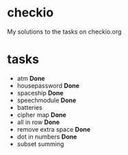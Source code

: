 checkio
=======

My solutions to the tasks on checkio.org

tasks
=======

 * atm __Done__
 * housepassword __Done__
 * spaceship __Done__
 * speechmodule __Done__
 * batteries
 * cipher map __Done__
 * all in row __Done__
 * remove extra space __Done__
 * dot in numbers __Done__
 * subset summing